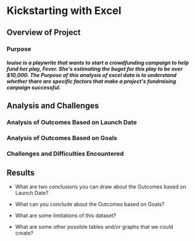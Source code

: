 # Kickstarting with Excel

## Overview of Project

### Purpose
##### louise is a playwrite that wants to start a crowdfunding campaign to help fund her play, Fever. She's estimating the buget for this play to be over $10,000. The Purpose of this analysis of excel data is to understand whether thare are specific factors that make a project's fundraising canpaign successful.

## Analysis and Challenges

### Analysis of Outcomes Based on Launch Date

### Analysis of Outcomes Based on Goals

### Challenges and Difficulties Encountered

## Results

- What are two conclusions you can draw about the Outcomes based on Launch Date?

- What can you conclude about the Outcomes based on Goals?

- What are some limitations of this dataset?

- What are some other possible tables and/or graphs that we could create?
